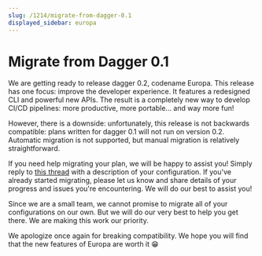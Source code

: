 ```yaml
---
slug: /1214/migrate-from-dagger-0.1
displayed_sidebar: europa
---
```


# Migrate from Dagger 0.1

We are getting ready to release dagger 0.2, codename Europa. This release has one focus: improve the developer experience. It features a redesigned CLI and powerful new APIs. The result is a completely new way to develop CI/CD pipelines: more productive, more portable… and way more fun!

However, there is a downside: unfortunately, this release is not backwards compatible: plans written for dagger 0.1 will not run on version 0.2. Automatic migration is not supported, but manual migration is relatively straightforward.

If you need help migrating your plan, we will be happy to assist you! Simply reply to [this thread](https://github.com/dagger/dagger/discussions/1772) with a description of your configuration. If you've already started migrating, please let us know and share details of your progress and issues you're encountering. We will do our best to assist you!

Since we are a small team, we cannot promise to migrate all of your configurations on our own. But we will do our very best to help you get there. We are making this work our priority.

We apologize once again for breaking compatibility. We hope you will find that the new features of Europa are worth it 😁
